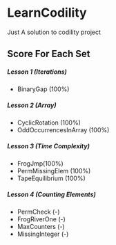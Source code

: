 # LearnCodility
Just A solution to codility project

## Score For Each Set

##### Lesson 1 (Iterations)
- BinaryGap (100%)

##### Lesson 2 (Array)
- CyclicRotation (100%)
- OddOccurrencesInArray (100%)

##### Lesson 3 (Time Complexity)
- FrogJmp(100%)
- PermMissingElem (100%)
- TapeEquilibrium (100%)

##### Lesson 4 (Counting Elements)
- PermCheck (-)
- FrogRiverOne (-)
- MaxCounters (-)
- MissingInteger (-)